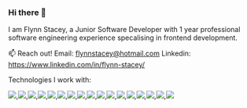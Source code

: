 ### Hi there 👋

I am Flynn Stacey, a Junior Software Developer with 1 year professional software engineering experience specalising in frontend development.

📫 Reach out!
Email: flynnstacey@hotmail.com
Linkedin: https://www.linkedin.com/in/flynn-stacey/

Technologies I work with:

<img src="https://img.shields.io/badge/React-20232A?style=for-the-badge&logo=react&logoColor=61DAFB" />,<img src="https://img.shields.io/badge/JavaScript-323330?style=for-the-badge&logo=javascript&logoColor=F7DF1E" />,<img src="https://img.shields.io/badge/Node.js-339933?style=for-the-badge&logo=nodedotjs&logoColor=white" />,<img src="https://img.shields.io/badge/Express.js-000000?style=for-the-badge&logo=express&logoColor=white" />,<img src="https://img.shields.io/badge/MongoDB-4EA94B?style=for-the-badge&logo=mongodb&logoColor=white" />,<img src="https://img.shields.io/badge/MySQL-005C84?style=for-the-badge&logo=mysql&logoColor=white" />,<img src="https://img.shields.io/badge/PostgreSQL-316192?style=for-the-badge&logo=postgresql&logoColor=white" />,<img src="https://img.shields.io/badge/PHP-777BB4?style=for-the-badge&logo=php&logoColor=white" />,<img src="https://img.shields.io/badge/Laravel-FF2D20?style=for-the-badge&logo=laravel&logoColor=white" />,<img src="https://img.shields.io/badge/Redux-593D88?style=for-the-badge&logo=redux&logoColor=white" />,<img src="https://img.shields.io/badge/TypeScript-007ACC?style=for-the-badge&logo=typescript&logoColor=white" />,<img src="https://img.shields.io/badge/HTML5-E34F26?style=for-the-badge&logo=html5&logoColor=white" />,<img src="https://img.shields.io/badge/CSS3-1572B6?style=for-the-badge&logo=css3&logoColor=white" />,<img src="https://img.shields.io/badge/Bootstrap-563D7C?style=for-the-badge&logo=bootstrap&logoColor=white" />,<img src="https://img.shields.io/badge/Material%20UI-007FFF?style=for-the-badge&logo=mui&logoColor=white" />,<img src="https://img.shields.io/badge/Tailwind_CSS-38B2AC?style=for-the-badge&logo=tailwind-css&logoColor=white" />,<img src="https://img.shields.io/badge/Sass-CC6699?style=for-the-badge&logo=sass&logoColor=white" />
